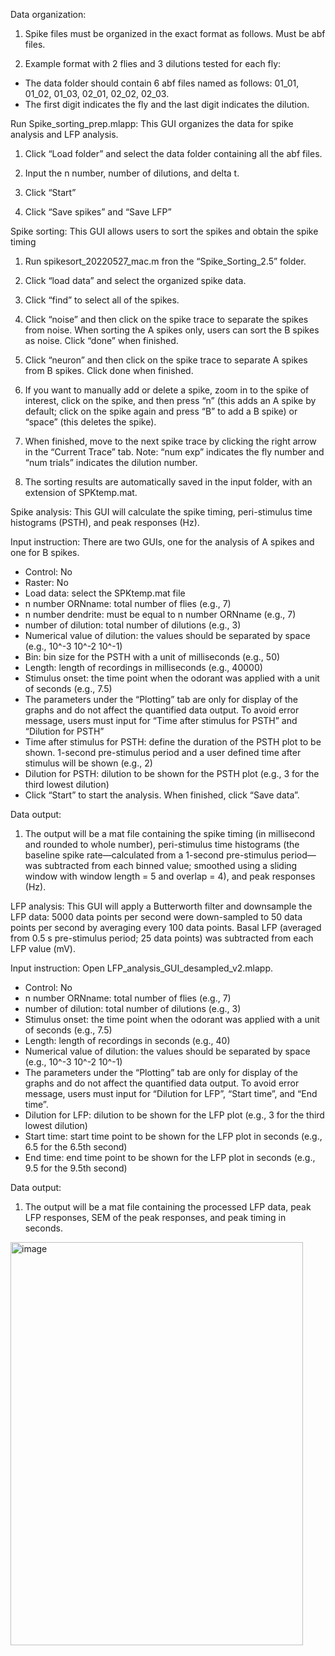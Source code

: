 Data organization:
1. Spike files must be organized in the exact format as follows. Must be abf files.

2. Example format with 2 flies and 3 dilutions tested for each fly:
- The data folder should contain 6 abf files named as follows: 01_01, 01_02, 01_03, 02_01, 02_02, 02_03.
- The first digit indicates the fly and the last digit indicates the dilution.

Run Spike_sorting_prep.mlapp:
This GUI organizes the data for spike analysis and LFP analysis.

1. Click “Load folder” and select the data folder containing all the abf files.

2. Input the n number, number of dilutions, and delta t.

3. Click “Start”

4. Click “Save spikes” and “Save LFP”

Spike sorting:
This GUI allows users to sort the spikes and obtain the spike timing

1. Run spikesort_20220527_mac.m fron the “Spike_Sorting_2.5” folder.

2. Click “load data” and select the organized spike data.

3. Click “find” to select all of the spikes.

4. Click “noise” and then click on the spike trace to separate the spikes from noise. When sorting the A spikes only, users can sort the B spikes as noise. Click “done” when finished.

5. Click “neuron” and then click on the spike trace to separate A spikes from B spikes. Click done when finished.

6. If you want to manually add or delete a spike, zoom in to the spike of interest, click on the spike, and then press “n” (this adds an A spike by default; click on the spike again and press “B” to add a B spike) or “space” (this deletes the spike).

7. When finished, move to the next spike trace by clicking the right arrow in the “Current Trace” tab. Note: “num exp” indicates the fly number and “num trials” indicates the dilution number.

8. The sorting results are automatically saved in the input folder, with an extension of SPKtemp.mat.

Spike analysis:
This GUI will calculate the spike timing, peri-stimulus time histograms (PSTH), and peak responses (Hz).

Input instruction:
There are two GUIs, one for the analysis of A spikes and one for B spikes.
- Control: No
- Raster: No
- Load data: select the SPKtemp.mat file
-  n number ORNname: total number of flies (e.g., 7)
-  n number dendrite: must be equal to n number ORNname (e.g., 7)
- number of dilution: total number of dilutions (e.g., 3)
- Numerical value of dilution: the values should be separated by space (e.g., 10^-3 10^-2 10^-1)
- Bin: bin size for the PSTH with a unit of milliseconds (e.g., 50)
- Length: length of recordings in milliseconds (e.g., 40000)
- Stimulus onset: the time point when the odorant was applied with a unit of seconds (e.g., 7.5)
- The parameters under the “Plotting” tab are only for display of the graphs and do not affect the quantified data output. To avoid error message, users must input for “Time after stimulus for PSTH” and “Dilution for PSTH”
- Time after stimulus for PSTH: define the duration of the PSTH plot to be shown. 1-second pre-stimulus period and a user defined time after stimulus will be shown (e.g., 2)
- Dilution for PSTH: dilution to be shown for the PSTH plot (e.g., 3 for the third lowest dilution)
- Click “Start” to start the analysis. When finished, click “Save data”.

Data output:
1. The output will be a mat file containing the spike timing (in millisecond and rounded to whole number), peri-stimulus time histograms (the baseline spike rate—calculated from a 1-second pre-stimulus period—was subtracted from each binned value; smoothed using a sliding window with window length = 5 and overlap = 4), and peak responses (Hz). 

LFP analysis:
This GUI will apply a Butterworth filter and downsample the LFP data: 5000 data points per second were down-sampled to 50 data points per second by averaging every 100 data points. Basal LFP (averaged from 0.5 s pre-stimulus period; 25 data points) was subtracted from each LFP value (mV).

Input instruction:
Open LFP_analysis_GUI_desampled_v2.mlapp.
- Control: No
- n number ORNname: total number of flies (e.g., 7)
- number of dilution: total number of dilutions (e.g., 3)
- Stimulus onset: the time point when the odorant was applied with a unit of seconds (e.g., 7.5)
- Length: length of recordings in seconds (e.g., 40)
- Numerical value of dilution: the values should be separated by space (e.g., 10^-3 10^-2 10^-1)
- The parameters under the “Plotting” tab are only for display of the graphs and do not affect the quantified data output. To avoid error message, users must input for “Dilution for LFP”, “Start time”, and “End time”.
- Dilution for LFP: dilution to be shown for the LFP plot (e.g., 3 for the third lowest dilution)
- Start time: start time point to be shown for the LFP plot in seconds (e.g., 6.5 for the 6.5th second)
- End time: end time point to be shown for the LFP plot in seconds (e.g., 9.5 for the 9.5th second)

Data output:
1. The output will be a mat file containing the processed LFP data, peak LFP responses, SEM of the peak responses, and peak timing in seconds.


<img width="468" height="645" alt="image" src="https://github.com/user-attachments/assets/ffeac7c7-fff7-4a8b-803b-ead5fbd7a4fb" />
